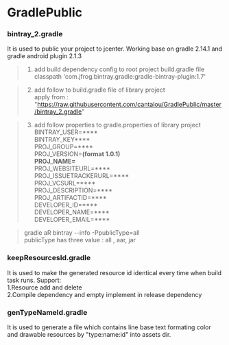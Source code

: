 # GradlePublic

### bintray_2.gradle
It is used to public your project to jcenter. Working base on gradle 2.14.1 and gradle android plugin 2.1.3  
> 1. add build dependency config to root project build.gradle file
  classpath 'com.jfrog.bintray.gradle:gradle-bintray-plugin:1.7'
  
> 2. add follow to build.gradle file of library project  
  apply from : "https://raw.githubusercontent.com/cantalou/GradlePublic/master/bintray_2.gradle"  
  
> 3. add follow properties to gradle.properties of library project  
  BINTRAY_USER=****  
  BINTRAY_KEY****  
  PROJ_GROUP=****  
  PROJ_VERSION=****(format 1.0.1)  
  PROJ_NAME=****  
  PROJ_WEBSITEURL=****  
  PROJ_ISSUETRACKERURL=****  
  PROJ_VCSURL=****  
  PROJ_DESCRIPTION=****  
  PROJ_ARTIFACTID=****  
  DEVELOPER_ID=****  
  DEVELOPER_NAME=****  
  DEVELOPER_EMAIL=****  
  
> gradle aR bintray --info -PpublicType=all   
> publicType has three value : all , aar, jar

### keepResourcesId.gradle
It is used to make the generated resource id identical every time when build task runs.
Support:   
1.Resource add and delete  
2.Compile dependency and empty implement in release dependency  

### genTypeNameId.gradle
It is used to generate a file which contains line base text formating color and drawable resources by "type:name:id" into assets dir.
